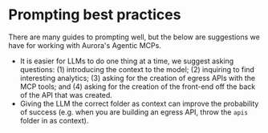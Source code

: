# Prompting best practices

There are many guides to prompting well, but the below are suggestions we have for working with Aurora's Agentic MCPs.

- It is easier for LLMs to do one thing at a time, we suggest asking questions: (1) introducing the context to the model; (2) inquiring to find interesting analytics; (3) asking for the creation of egress APIs with the MCP tools; and (4) asking for the creation of the front-end off the back of the API that was created.
- Giving the LLM the correct folder as context can improve the probability of success (e.g. when you are building an egress API, throw the `apis` folder in as context).